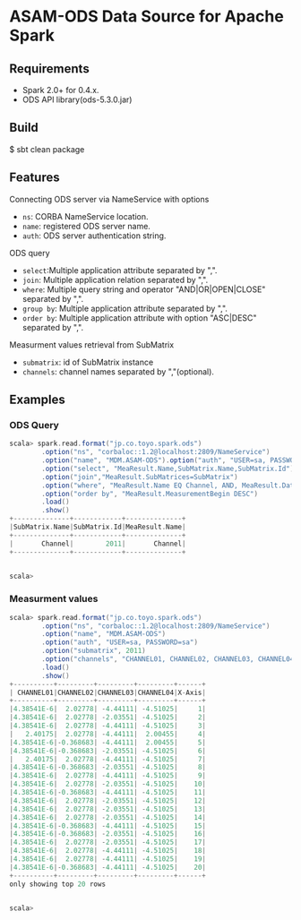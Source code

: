 # ASAM-ODS Data Source for Apache Spark

## Requirements

* Spark 2.0+ for 0.4.x.
* ODS API library(ods-5.3.0.jar)

## Build

$ sbt clean package

## Features

Connecting ODS server via NameService with options

* `ns`: CORBA NameService location.
* `name`: registered ODS server name.
* `auth`: ODS server authentication string.

ODS query
* `select`:Multiple application attribute separated by ",".
* `join`: Multiple application relation separated by ",".
* `where`: Multiple query string and operator "AND|OR|OPEN|CLOSE" separated by ",".
* `group by`: Multiple application attribute separated by ",".
* `order by`: Multiple application attribute with option "ASC|DESC" separated by ",".

Measurment values retrieval from SubMatrix
* `submatrix`: id of SubMatrix instance
* `channels`: channel names separated by ","(optional). 


## Examples

### ODS Query

```scala
scala> spark.read.format("jp.co.toyo.spark.ods")
		.option("ns", "corbaloc::1.2@localhost:2809/NameService")
		.option("name", "MDM.ASAM-ODS").option("auth", "USER=sa, PASSWORD=sa")
		.option("select", "MeaResult.Name,SubMatrix.Name,SubMatrix.Id")
		.option("join","MeaResult.SubMatrices=SubMatrix")
		.option("where", "MeaResult.Name EQ Channel, AND, MeaResult.DateCreated GTE 20160101000000")
		.option("order by", "MeaResult.MeasurementBegin DESC")
		.load()
		.show()
+--------------+------------+--------------+
|SubMatrix.Name|SubMatrix.Id|MeaResult.Name|
+--------------+------------+--------------+
|       Channel|        2011|       Channel|
+--------------+------------+--------------+


scala>
```

### Measurment values

```scala
scala> spark.read.format("jp.co.toyo.spark.ods")
		.option("ns", "corbaloc::1.2@localhost:2809/NameService")
		.option("name", "MDM.ASAM-ODS")
		.option("auth", "USER=sa, PASSWORD=sa")
		.option("submatrix", 2011)
		.option("channels", "CHANNEL01, CHANNEL02, CHANNEL03, CHANNEL04, X-Axis")
		.load()
		.show()
+----------+---------+---------+---------+------+
| CHANNEL01|CHANNEL02|CHANNEL03|CHANNEL04|X-Axis|
+----------+---------+---------+---------+------+
|4.38541E-6|  2.02778| -4.44111| -4.51025|     1|
|4.38541E-6|  2.02778| -2.03551| -4.51025|     2|
|4.38541E-6|  2.02778| -4.44111| -4.51025|     3|
|   2.40175|  2.02778| -4.44111|  2.00455|     4|
|4.38541E-6|-0.368683| -4.44111|  2.00455|     5|
|4.38541E-6|-0.368683| -2.03551| -4.51025|     6|
|   2.40175|  2.02778| -4.44111| -4.51025|     7|
|4.38541E-6|-0.368683| -2.03551| -4.51025|     8|
|4.38541E-6|  2.02778| -4.44111| -4.51025|     9|
|4.38541E-6|  2.02778| -2.03551| -4.51025|    10|
|4.38541E-6|-0.368683| -4.44111| -4.51025|    11|
|4.38541E-6|  2.02778| -2.03551| -4.51025|    12|
|4.38541E-6|  2.02778| -2.03551| -4.51025|    13|
|4.38541E-6|  2.02778| -2.03551| -4.51025|    14|
|4.38541E-6|-0.368683| -4.44111| -4.51025|    15|
|4.38541E-6|-0.368683| -2.03551| -4.51025|    16|
|4.38541E-6|  2.02778| -2.03551| -4.51025|    17|
|4.38541E-6|  2.02778| -4.44111| -4.51025|    18|
|4.38541E-6|  2.02778| -4.44111| -4.51025|    19|
|4.38541E-6|-0.368683| -4.44111| -4.51025|    20|
+----------+---------+---------+---------+------+
only showing top 20 rows


scala>
```
